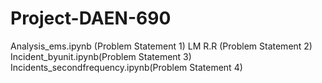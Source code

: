 # Project-DAEN-690

Analysis_ems.ipynb (Problem Statement 1)
LM R.R (Problem Statement 2)
Incident_byunit.ipynb(Problem Statement 3)
Incidents_secondfrequency.ipynb(Problem Statement 4)
